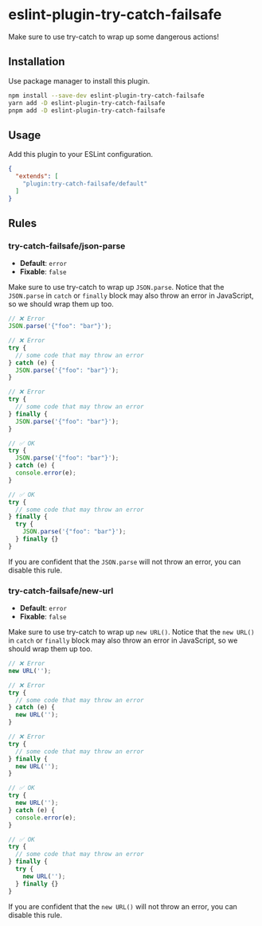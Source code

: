 # eslint-plugin-try-catch-failsafe

Make sure to use try-catch to wrap up some dangerous actions!

## Installation

Use package manager to install this plugin.

```bash
npm install --save-dev eslint-plugin-try-catch-failsafe
yarn add -D eslint-plugin-try-catch-failsafe
pnpm add -D eslint-plugin-try-catch-failsafe
```

## Usage

Add this plugin to your ESLint configuration.

```json
{
  "extends": [
    "plugin:try-catch-failsafe/default"
  ]
}
```

## Rules

### try-catch-failsafe/json-parse

- **Default**: `error`
- **Fixable**: `false`

Make sure to use try-catch to wrap up `JSON.parse`. Notice that the `JSON.parse` in `catch` or `finally` block may also throw an error in JavaScript, so we should wrap them up too.

```js
// ❌ Error
JSON.parse('{"foo": "bar"}');

// ❌ Error
try {
  // some code that may throw an error
} catch (e) {
  JSON.parse('{"foo": "bar"}');
}

// ❌ Error
try {
  // some code that may throw an error
} finally {
  JSON.parse('{"foo": "bar"}');
}

// ✅ OK
try {
  JSON.parse('{"foo": "bar"}');
} catch (e) {
  console.error(e);
}

// ✅ OK
try {
  // some code that may throw an error
} finally {
  try {
    JSON.parse('{"foo": "bar"}');
  } finally {}
}
```

If you are confident that the `JSON.parse` will not throw an error, you can disable this rule.

### try-catch-failsafe/new-url

- **Default**: `error`
- **Fixable**: `false`

Make sure to use try-catch to wrap up `new URL()`. Notice that the `new URL()` in `catch` or `finally` block may also throw an error in JavaScript, so we should wrap them up too.

```js
// ❌ Error
new URL('');

// ❌ Error
try {
  // some code that may throw an error
} catch (e) {
  new URL('');
}

// ❌ Error
try {
  // some code that may throw an error
} finally {
  new URL('');
}

// ✅ OK
try {
  new URL('');
} catch (e) {
  console.error(e);
}

// ✅ OK
try {
  // some code that may throw an error
} finally {
  try {
    new URL('');
  } finally {}
}
```

If you are confident that the `new URL()` will not throw an error, you can disable this rule.
